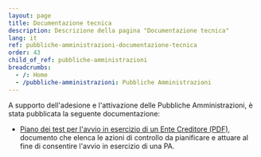 ```yaml
---
layout: page
title: Documentazione tecnica
description: Descrizione della pagina "Documentazione tecnica"
lang: it
ref: pubbliche-amministrazioni-documentazione-tecnica
order: 43
child_of_ref: pubbliche-amministrazioni
breadcrumbs:
  - /: Home
  - /pubbliche-amministrazioni: Pubbliche Amministrazioni
---
```


A supporto dell'adesione e l'attivazione delle Pubbliche Amministrazioni, è stata pubblicata la seguente documentazione:
* [Piano dei test per l'avvio in esercizio di un Ente Creditore (PDF)](https://github.com/italia/lg-pagopa-docs/blob/master/documentazione_tecnica_collegata/adesione/piano_test_avvio_ec_20180615.pdf), documento che elenca le azioni di controllo da pianificare e attuare al fine di consentire l'avvio in esercizio di una PA.


